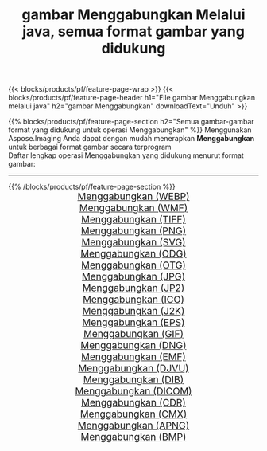 ﻿---
title: gambar Menggabungkan Melalui java, semua format gambar yang didukung 
weight: 3920
url: /id/java/merge 
lang: id
langdirlevel: 2
locales: zh-hans,ja,it,ru,de,es,fr,nl,id,lt,pl,pt,vi,tr,ko,zh-hant,ar,hi,th,sv,cs,uk,he
description: Menggunakan Aspose.Imaging Anda dapat dengan mudah Menggabungkan gambar Via java
---

{{< blocks/products/pf/feature-page-wrap >}}
{{< blocks/products/pf/feature-page-header h1="File gambar Menggabungkan melalui java" h2="gambar Menggabungkan" downloadText="Unduh" >}}


{{% blocks/products/pf/feature-page-section  h2="Semua gambar-gambar format yang didukung untuk operasi Menggabungkan" %}}
Menggunakan Aspose.Imaging Anda dapat dengan mudah menerapkan **Menggabungkan** untuk berbagai format gambar secara terprogram
<br/>
Daftar lengkap operasi Menggabungkan yang didukung menurut format gambar:
<hr/>
{{% /blocks/products/pf/feature-page-section %}}
<div class="container-fluid productfamilypage bg-gray">
    <div class="convertypes bg-gray agp-content section">
        <div class="container">
		<div class="row other-converters" style="gap: 10px;font-size: 19px;text-align:center;">
		    <div class='col-md-2 other-converter remove-lp remove-rp'><a href="/imaging/id/java/merge/webp" style="padding:15px;">Menggabungkan (WEBP)</a></div><div class='col-md-2 other-converter remove-lp remove-rp'><a href="/imaging/id/java/merge/wmf" style="padding:15px;">Menggabungkan (WMF)</a></div><div class='col-md-2 other-converter remove-lp remove-rp'><a href="/imaging/id/java/merge/tiff" style="padding:15px;">Menggabungkan (TIFF)</a></div><div class='col-md-2 other-converter remove-lp remove-rp'><a href="/imaging/id/java/merge/png" style="padding:15px;">Menggabungkan (PNG)</a></div><div class='col-md-2 other-converter remove-lp remove-rp'><a href="/imaging/id/java/merge/svg" style="padding:15px;">Menggabungkan (SVG)</a></div><div class='col-md-2 other-converter remove-lp remove-rp'><a href="/imaging/id/java/merge/odg" style="padding:15px;">Menggabungkan (ODG)</a></div><div class='col-md-2 other-converter remove-lp remove-rp'><a href="/imaging/id/java/merge/otg" style="padding:15px;">Menggabungkan (OTG)</a></div><div class='col-md-2 other-converter remove-lp remove-rp'><a href="/imaging/id/java/merge/jpg" style="padding:15px;">Menggabungkan (JPG)</a></div><div class='col-md-2 other-converter remove-lp remove-rp'><a href="/imaging/id/java/merge/jp2" style="padding:15px;">Menggabungkan (JP2)</a></div><div class='col-md-2 other-converter remove-lp remove-rp'><a href="/imaging/id/java/merge/ico" style="padding:15px;">Menggabungkan (ICO)</a></div><div class='col-md-2 other-converter remove-lp remove-rp'><a href="/imaging/id/java/merge/j2k" style="padding:15px;">Menggabungkan (J2K)</a></div><div class='col-md-2 other-converter remove-lp remove-rp'><a href="/imaging/id/java/merge/eps" style="padding:15px;">Menggabungkan (EPS)</a></div><div class='col-md-2 other-converter remove-lp remove-rp'><a href="/imaging/id/java/merge/gif" style="padding:15px;">Menggabungkan (GIF)</a></div><div class='col-md-2 other-converter remove-lp remove-rp'><a href="/imaging/id/java/merge/dng" style="padding:15px;">Menggabungkan (DNG)</a></div><div class='col-md-2 other-converter remove-lp remove-rp'><a href="/imaging/id/java/merge/emf" style="padding:15px;">Menggabungkan (EMF)</a></div><div class='col-md-2 other-converter remove-lp remove-rp'><a href="/imaging/id/java/merge/djvu" style="padding:15px;">Menggabungkan (DJVU)</a></div><div class='col-md-2 other-converter remove-lp remove-rp'><a href="/imaging/id/java/merge/dib" style="padding:15px;">Menggabungkan (DIB)</a></div><div class='col-md-2 other-converter remove-lp remove-rp'><a href="/imaging/id/java/merge/dicom" style="padding:15px;">Menggabungkan (DICOM)</a></div><div class='col-md-2 other-converter remove-lp remove-rp'><a href="/imaging/id/java/merge/cdr" style="padding:15px;">Menggabungkan (CDR)</a></div><div class='col-md-2 other-converter remove-lp remove-rp'><a href="/imaging/id/java/merge/cmx" style="padding:15px;">Menggabungkan (CMX)</a></div><div class='col-md-2 other-converter remove-lp remove-rp'><a href="/imaging/id/java/merge/apng" style="padding:15px;">Menggabungkan (APNG)</a></div><div class='col-md-2 other-converter remove-lp remove-rp'><a href="/imaging/id/java/merge/bmp" style="padding:15px;">Menggabungkan (BMP)</a></div>
                </div>
        </div>
    </div>
</div>
<br/>
